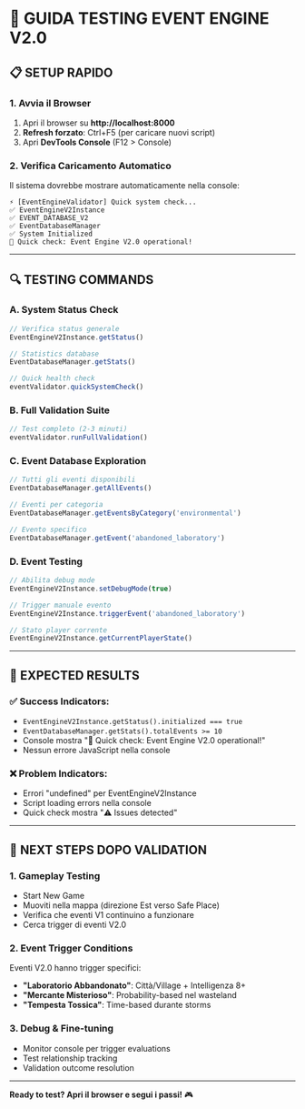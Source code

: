 # 🧪 GUIDA TESTING EVENT ENGINE V2.0

## 📋 **SETUP RAPIDO**

### **1. Avvia il Browser**
1. Apri il browser su **http://localhost:8000**
2. **Refresh forzato**: Ctrl+F5 (per caricare nuovi script)
3. Apri **DevTools Console** (F12 > Console)

### **2. Verifica Caricamento Automatico**
Il sistema dovrebbe mostrare automaticamente nella console:
```
⚡ [EventEngineValidator] Quick system check...
✅ EventEngineV2Instance
✅ EVENT_DATABASE_V2  
✅ EventDatabaseManager
✅ System Initialized
🎉 Quick check: Event Engine V2.0 operational!
```

---

## 🔍 **TESTING COMMANDS**

### **A. System Status Check**
```javascript
// Verifica status generale
EventEngineV2Instance.getStatus()

// Statistics database
EventDatabaseManager.getStats()

// Quick health check
eventValidator.quickSystemCheck()
```

### **B. Full Validation Suite**
```javascript
// Test completo (2-3 minuti)
eventValidator.runFullValidation()
```

### **C. Event Database Exploration**
```javascript
// Tutti gli eventi disponibili
EventDatabaseManager.getAllEvents()

// Eventi per categoria
EventDatabaseManager.getEventsByCategory('environmental')

// Evento specifico
EventDatabaseManager.getEvent('abandoned_laboratory')
```

### **D. Event Testing**
```javascript
// Abilita debug mode
EventEngineV2Instance.setDebugMode(true)

// Trigger manuale evento
EventEngineV2Instance.triggerEvent('abandoned_laboratory')

// Stato player corrente
EventEngineV2Instance.getCurrentPlayerState()
```

---

## 🎯 **EXPECTED RESULTS**

### **✅ Success Indicators:**
- `EventEngineV2Instance.getStatus().initialized === true`
- `EventDatabaseManager.getStats().totalEvents >= 10`
- Console mostra "🎉 Quick check: Event Engine V2.0 operational!"
- Nessun errore JavaScript nella console

### **❌ Problem Indicators:**
- Errori "undefined" per EventEngineV2Instance
- Script loading errors nella console
- Quick check mostra "⚠️ Issues detected"

---

## 🚀 **NEXT STEPS DOPO VALIDATION**

### **1. Gameplay Testing**
- Start New Game
- Muoviti nella mappa (direzione Est verso Safe Place)
- Verifica che eventi V1 continuino a funzionare
- Cerca trigger di eventi V2.0

### **2. Event Trigger Conditions**
Eventi V2.0 hanno trigger specifici:
- **"Laboratorio Abbandonato"**: Città/Village + Intelligenza 8+
- **"Mercante Misterioso"**: Probability-based nel wasteland
- **"Tempesta Tossica"**: Time-based durante storms

### **3. Debug & Fine-tuning**
- Monitor console per trigger evaluations
- Test relationship tracking
- Validation outcome resolution

---

**Ready to test? Apri il browser e segui i passi!** 🎮 